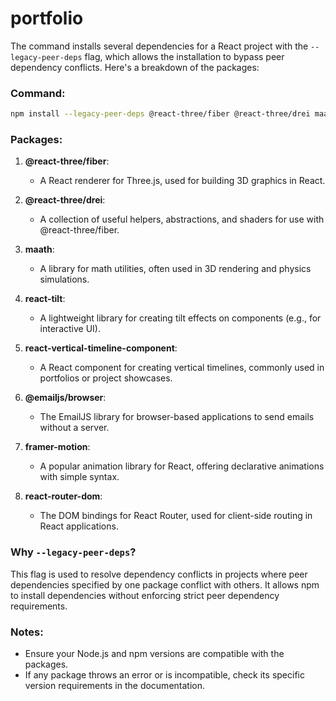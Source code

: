# portfolio
The command installs several dependencies for a React project with the `--legacy-peer-deps` flag, which allows the installation to bypass peer dependency conflicts. Here's a breakdown of the packages:

### **Command**:
```bash
npm install --legacy-peer-deps @react-three/fiber @react-three/drei maath react-tilt react-vertical-timeline-component @emailjs/browser framer-motion react-router-dom
```

### **Packages**:
1. **@react-three/fiber**:
   - A React renderer for Three.js, used for building 3D graphics in React.

2. **@react-three/drei**:
   - A collection of useful helpers, abstractions, and shaders for use with @react-three/fiber.

3. **maath**:
   - A library for math utilities, often used in 3D rendering and physics simulations.

4. **react-tilt**:
   - A lightweight library for creating tilt effects on components (e.g., for interactive UI).

5. **react-vertical-timeline-component**:
   - A React component for creating vertical timelines, commonly used in portfolios or project showcases.

6. **@emailjs/browser**:
   - The EmailJS library for browser-based applications to send emails without a server.

7. **framer-motion**:
   - A popular animation library for React, offering declarative animations with simple syntax.

8. **react-router-dom**:
   - The DOM bindings for React Router, used for client-side routing in React applications.

### **Why `--legacy-peer-deps`?**
This flag is used to resolve dependency conflicts in projects where peer dependencies specified by one package conflict with others. It allows npm to install dependencies without enforcing strict peer dependency requirements.

### **Notes**:
- Ensure your Node.js and npm versions are compatible with the packages.
- If any package throws an error or is incompatible, check its specific version requirements in the documentation.
